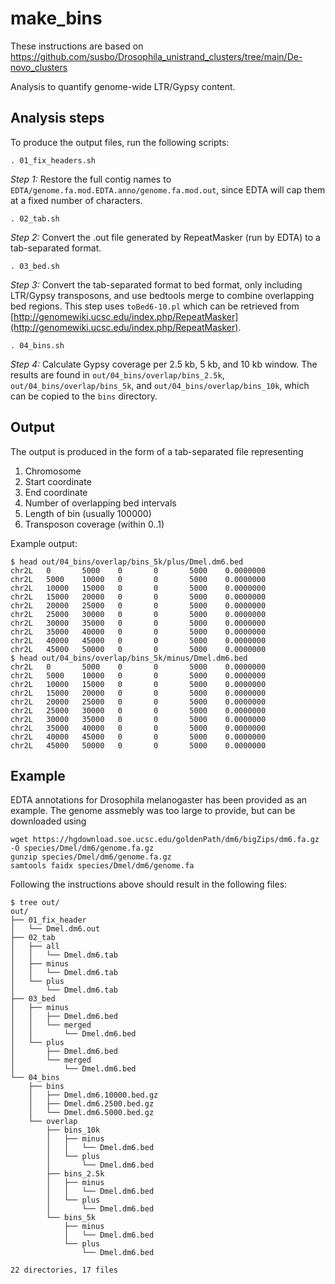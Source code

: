 # make_bins

These instructions are based on https://github.com/susbo/Drosophila_unistrand_clusters/tree/main/De-novo_clusters

Analysis to quantify genome-wide LTR/Gypsy content.

## Analysis steps
To produce the output files, run the following scripts:

```
. 01_fix_headers.sh
```
*Step 1:* Restore the full contig names to `EDTA/genome.fa.mod.EDTA.anno/genome.fa.mod.out`, since EDTA will cap them at a fixed number of characters.

```
. 02_tab.sh
```
*Step 2:* Convert the .out file generated by RepeatMasker (run by EDTA) to a tab-separated format.

```
. 03_bed.sh
```
*Step 3:* Convert the tab-separated format to bed format, only including LTR/Gypsy transposons, and use bedtools merge to combine overlapping bed regions. This step uses `toBed6-10.pl` which can be retrieved from [http://genomewiki.ucsc.edu/index.php/RepeatMasker](http://genomewiki.ucsc.edu/index.php/RepeatMasker).

```
. 04_bins.sh
```
*Step 4:* Calculate Gypsy coverage per 2.5 kb, 5 kb, and 10 kb window. The results are found in `out/04_bins/overlap/bins_2.5k`, `out/04_bins/overlap/bins_5k`, and `out/04_bins/overlap/bins_10k`, which can be copied to the `bins` directory.


## Output

The output is produced in the form of a tab-separated file representing
1. Chromosome
2. Start coordinate
3. End coordinate
4. Number of overlapping bed intervals
5. Length of bin (usually 100000)
6. Transposon coverage (within 0..1)

Example output:
```
$ head out/04_bins/overlap/bins_5k/plus/Dmel.dm6.bed 
chr2L   0       5000    0       0       5000    0.0000000
chr2L   5000    10000   0       0       5000    0.0000000
chr2L   10000   15000   0       0       5000    0.0000000
chr2L   15000   20000   0       0       5000    0.0000000
chr2L   20000   25000   0       0       5000    0.0000000
chr2L   25000   30000   0       0       5000    0.0000000
chr2L   30000   35000   0       0       5000    0.0000000
chr2L   35000   40000   0       0       5000    0.0000000
chr2L   40000   45000   0       0       5000    0.0000000
chr2L   45000   50000   0       0       5000    0.0000000
$ head out/04_bins/overlap/bins_5k/minus/Dmel.dm6.bed 
chr2L   0       5000    0       0       5000    0.0000000
chr2L   5000    10000   0       0       5000    0.0000000
chr2L   10000   15000   0       0       5000    0.0000000
chr2L   15000   20000   0       0       5000    0.0000000
chr2L   20000   25000   0       0       5000    0.0000000
chr2L   25000   30000   0       0       5000    0.0000000
chr2L   30000   35000   0       0       5000    0.0000000
chr2L   35000   40000   0       0       5000    0.0000000
chr2L   40000   45000   0       0       5000    0.0000000
chr2L   45000   50000   0       0       5000    0.0000000
```

## Example

EDTA annotations for Drosophila melanogaster has been provided as an example. The genome assmebly was too large to provide, but can be downloaded using

```
wget https://hgdownload.soe.ucsc.edu/goldenPath/dm6/bigZips/dm6.fa.gz -O species/Dmel/dm6/genome.fa.gz
gunzip species/Dmel/dm6/genome.fa.gz
samtools faidx species/Dmel/dm6/genome.fa
```

Following the instructions above should result in the following files:

```
$ tree out/
out/
├── 01_fix_header
│   └── Dmel.dm6.out
├── 02_tab
│   ├── all
│   │   └── Dmel.dm6.tab
│   ├── minus
│   │   └── Dmel.dm6.tab
│   └── plus
│       └── Dmel.dm6.tab
├── 03_bed
│   ├── minus
│   │   ├── Dmel.dm6.bed
│   │   └── merged
│   │       └── Dmel.dm6.bed
│   └── plus
│       ├── Dmel.dm6.bed
│       └── merged
│           └── Dmel.dm6.bed
└── 04_bins
    ├── bins
    │   ├── Dmel.dm6.10000.bed.gz
    │   ├── Dmel.dm6.2500.bed.gz
    │   └── Dmel.dm6.5000.bed.gz
    └── overlap
        ├── bins_10k
        │   ├── minus
        │   │   └── Dmel.dm6.bed
        │   └── plus
        │       └── Dmel.dm6.bed
        ├── bins_2.5k
        │   ├── minus
        │   │   └── Dmel.dm6.bed
        │   └── plus
        │       └── Dmel.dm6.bed
        └── bins_5k
            ├── minus
            │   └── Dmel.dm6.bed
            └── plus
                └── Dmel.dm6.bed

22 directories, 17 files
```
